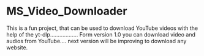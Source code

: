 # MS_Video_Downloader
This is a fun project, that can be used to download YouTube videos with the help of the yt-dlp..................
Form version 1.0 you can download video and audios from YouTube.... next version will be improving to download any website.
